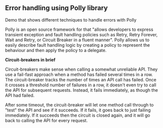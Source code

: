 ## Error handling using Polly library
Demo that shows different techniques to handle errors with Polly

Polly is an open source framework for that "allows developers to express transient exception and fault handling policies such as Retry, Retry Forever, Wait and Retry, or Circuit Breaker in a fluent manner". Polly allows us to easily describe fault handling logic by creating a policy to represent the behaviour and then apply the policy to a delegate.

**Circuit-breakers in brief**

Circuit-breakers make sense when calling a somewhat unreliable API. They use a fail-fast approach when a method has failed several times in a row. The circuit-breaker tracks the number of times an API call has failed. Once it crosses a threshold number of failures in a row, it doesn't even try to call the API for subsequent requests. Instead, it fails immediately, as though the API had failed.

After some timeout, the circuit-breaker will let one method call through to "test" the API and see if it succeeds. If it fails, it goes back to just failing immediately. If it succeeds then the circuit is closed again, and it will go back to calling the API for every request.
